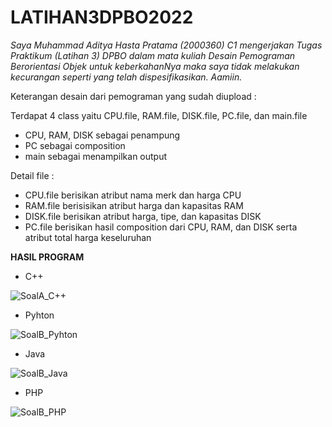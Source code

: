 # LATIHAN3DPBO2022

*Saya Muhammad Aditya Hasta Pratama (2000360) C1 mengerjakan Tugas Praktikum (Latihan 3) DPBO dalam mata kuliah Desain Pemograman Berorientasi Objek untuk keberkahanNya maka saya tidak melakukan kecurangan seperti yang telah dispesifikasikan. Aamiin.*

Keterangan desain dari pemograman yang sudah diupload :

Terdapat 4 class yaitu CPU.file, RAM.file, DISK.file, PC.file, dan main.file
- CPU, RAM, DISK sebagai penampung
- PC sebagai composition
- main sebagai menampilkan output

Detail file :
- CPU.file berisikan atribut nama merk dan harga CPU
- RAM.file berisisikan atribut harga dan kapasitas RAM
- DISK.file berisikan atribut harga, tipe, dan kapasitas DISK
- PC.file berisikan hasil composition dari CPU, RAM, dan DISK serta atribut total harga keseluruhan

**HASIL PROGRAM**
- C++

![SoalA_C++](https://user-images.githubusercontent.com/99590350/155501555-59248edf-d7b3-49bb-8178-98ffcb3940ed.jpeg)

- Pyhton

![SoalB_Pyhton](https://user-images.githubusercontent.com/99590350/155501602-cadf8e12-1caa-41f0-a3d9-3df728dd2ad7.jpeg)

- Java

![SoalB_Java](https://user-images.githubusercontent.com/99590350/155501663-e44ba8c1-3d5b-480f-88ba-27e584bd1926.jpeg)

- PHP

![SoalB_PHP](https://user-images.githubusercontent.com/99590350/155501692-4699a180-aa9a-4ebd-a5dc-107a79c0eaa6.jpeg)
